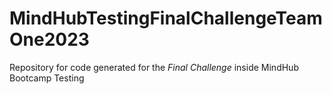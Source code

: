 # MindHubTestingFinalChallengeTeamOne2023
Repository for code generated for the *Final Challenge* inside MindHub Bootcamp Testing
